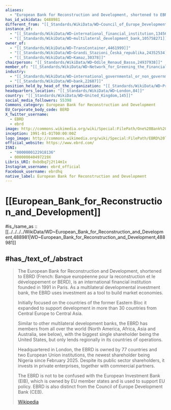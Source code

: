 ```yaml
---
aliases:
  - "European Bank for Reconstruction and Development, shortened to EBRD (French: Banque européenne pour la reconstruction et le développement or BERD"
has_id_wikidata: Q488981
different_from: "[[_Standards/WikiData/WD~Council_of_Europe_Development_Bank,611107]]"
instance_of:
  - "[[_Standards/WikiData/WD~international_financial_institution,1345691]]"
  - "[[_Standards/WikiData/WD~multilateral_development_bank,105758271]]"
owner_of:
  - "[[_Standards/WikiData/WD~TransContainer,4461999]]"
  - "[[_Standards/WikiData/WD~Grandi_Stazioni_Česká_republika,24352534]]"
  - "[[_Standards/WikiData/WD~Kamaz,30378]]"
chairperson: "[[_Standards/WikiData/WD~Odile_Renaud_Basso,24937938]]"
member_of: "[[_Standards/WikiData/WD~Network_for_Greening_the_Financial_System,104872529]]"
industry:
  - "[[_Standards/WikiData/WD~international_governmental_or_non_governmental_organizations,107607934]]"
  - "[[_Standards/WikiData/WD~bank,22687]]"
position_held_by_head_of_the_organization: "[[_Standards/WikiData/WD~President_of_the_European_Bank_for_Reconstruction_and_Development,131994204]]"
headquarters_location: "[[_Standards/WikiData/WD~London,84]]"
country: "[[_Standards/WikiData/WD~United_Kingdom,145]]"
social_media_followers: 55398
Commons_category: European Bank for Reconstruction and Development
EU_Corporate_body_code: BERD
X_Twitter_username:
  - EBRD
  - ebrd
image: http://commons.wikimedia.org/wiki/Special:FilePath/One%20Bank%20Street%20geograph-6678817-by-Stephen-Richards.jpg
inception: 1991-01-01T00:00:00Z
logo_image: http://commons.wikimedia.org/wiki/Special:FilePath/EBRD%20logo.png
official_website: https://www.ebrd.com/
ISNI:
  - "0000000122918136"
  - 000000040497219X
Libris_URI: 0xbdbq7j2t14m1x
Instagram_username: ebrd_official
Facebook_username: ebrdhq
native_label: European Bank for Reconstruction and Development
---
```


# [[European_Bank_for_Reconstruction_and_Development]] 

#is_/same_as :: [[../../../../WikiData/WD~European_Bank_for_Reconstruction_and_Development,488981|WD~European_Bank_for_Reconstruction_and_Development,488981]] 

## #has_/text_of_/abstract 

> The European Bank for Reconstruction and Development, shortened to EBRD 
> (French: Banque européenne pour la reconstruction et le développement or BERD), 
> is an international financial institution founded in 1991 in Paris. 
> As a multilateral developmental investment bank, 
> the EBRD uses investment as a tool to build market economies.
>
> Initially focused on the countries of the former Eastern Bloc 
> it expanded to support development in more than 30 countries from Central Europe to Central Asia. 
> 
> Similar to other multilateral development banks, the EBRD has members from all over the world 
> (North America, Africa, Asia and Australia, see below), 
> with the biggest single shareholder being the United States, 
> but only lends regionally in its countries of operations. 
> 
> Headquartered in London, the EBRD is owned by 77 countries and two European Union institutions, 
> the newest shareholder being Nigeria since February 2025. 
> Despite its public sector shareholders, 
> it invests in private enterprises, together with commercial partners.
>
> The EBRD is not to be confused with the European Investment Bank (EIB), 
> which is owned by EU member states and is used to support EU policy. 
> EBRD is also distinct from the Council of Europe Development Bank (CEB).
>
> [Wikipedia](https://en.wikipedia.org/wiki/European%20Bank%20for%20Reconstruction%20and%20Development) 

